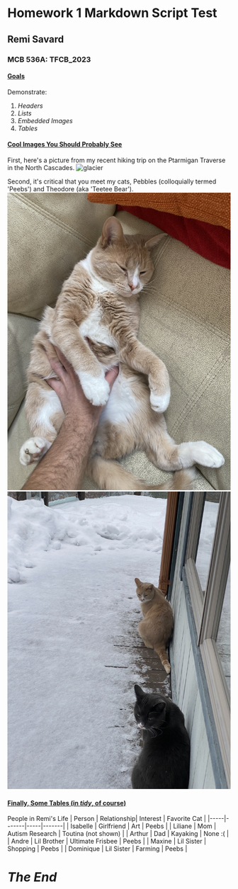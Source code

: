 
# Homework 1 Markdown Script Test
## Remi Savard

### MCB 536A: TFCB_2023

#### <ins>Goals<ins>
Demonstrate: 
1. *Headers*
2. *Lists*
3. *Embedded Images*
4. *Tables*

#### <ins>Cool Images You Should Probably See<ins>

First, here's a picture from my recent hiking trip on the Ptarmigan Traverse in the North Cascades.
![glacier](night1.jpg)

Second, it's critical that you meet my cats, Pebbles (colloquially termed 'Peebs') and Theodore (aka 'Teetee Bear').
![peebs](peebs.jpg)
![tt](tt.jpg)

#### <ins>Finally, Some Tables (in *tidy*, of course)<ins>

People in Remi's Life
| Person | Relationship|  Interest |  Favorite Cat |
|-----|-------|-----|-------|
|  Isabelle |  Girlfriend | Art |  Peebs |
|  Liliane | Mom  |  Autism Research | Toutina (not shown) |
| Arthur | Dad | Kayaking | None :( |
| Andre | Lil Brother | Ultimate Frisbee | Peebs |
| Maxine | Lil Sister | Shopping | Peebs |
| Dominique | Lil Sister | Farming | Peebs |


##
# *The End*
